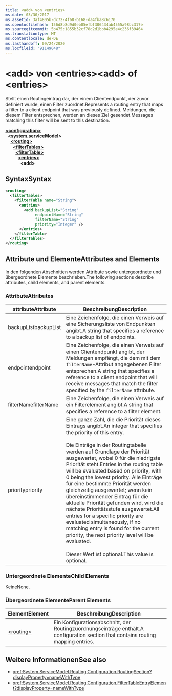 ```yaml
---
title: <add> von <entries>
ms.date: 03/30/2017
ms.assetid: 3af4805b-dc72-4f68-b168-da4fba8c6170
ms.openlocfilehash: 156d8b8d9d0eb05efbf306434ab4555a98bc317e
ms.sourcegitcommit: 5b475c1855b32cf78d2d1bbb4295e4c236f39464
ms.translationtype: MT
ms.contentlocale: de-DE
ms.lasthandoff: 09/24/2020
ms.locfileid: "91149048"
---
```

# <a name="add-of-entries"></a><span data-ttu-id="7eea5-102">\<add> von \<entries></span><span class="sxs-lookup"><span data-stu-id="7eea5-102">\<add> of \<entries></span></span>

<span data-ttu-id="7eea5-103">Stellt einen Routingeintrag dar, der einem Clientendpunkt, der zuvor definiert wurde, einen Filter zuordnet.</span><span class="sxs-lookup"><span data-stu-id="7eea5-103">Represents a routing entry that maps a filter to a client endpoint that was previously defined.</span></span> <span data-ttu-id="7eea5-104">Meldungen, die diesem Filter entsprechen, werden an dieses Ziel gesendet.</span><span class="sxs-lookup"><span data-stu-id="7eea5-104">Messages matching this filter will be sent to this destination.</span></span>  
  
[**\<configuration>**](../configuration-element.md)\
&nbsp;&nbsp;[**\<system.serviceModel>**](system-servicemodel.md)\
&nbsp;&nbsp;&nbsp;&nbsp;[**\<routing>**](routing.md)\
&nbsp;&nbsp;&nbsp;&nbsp;&nbsp;&nbsp;[**\<filterTables>**](filtertables.md)\
&nbsp;&nbsp;&nbsp;&nbsp;&nbsp;&nbsp;&nbsp;&nbsp;[**\<filterTable>**](filtertable.md)\
&nbsp;&nbsp;&nbsp;&nbsp;&nbsp;&nbsp;&nbsp;&nbsp;&nbsp;&nbsp;[**\<entries>**](entries.md)\
&nbsp;&nbsp;&nbsp;&nbsp;&nbsp;&nbsp;&nbsp;&nbsp;&nbsp;&nbsp;&nbsp;&nbsp;**\<add>**  
  
## <a name="syntax"></a><span data-ttu-id="7eea5-105">Syntax</span><span class="sxs-lookup"><span data-stu-id="7eea5-105">Syntax</span></span>  
  
```xml  
<routing>
  <filterTables>
    <filterTable name="String">
      <entries>
        <add backupList="String"
             endpointName="String"
             filterName="String"
             priority="Integer" />
      </entries>
    </filterTable>
  </filterTables>
</routing>
```  
  
## <a name="attributes-and-elements"></a><span data-ttu-id="7eea5-106">Attribute und Elemente</span><span class="sxs-lookup"><span data-stu-id="7eea5-106">Attributes and Elements</span></span>  

 <span data-ttu-id="7eea5-107">In den folgenden Abschnitten werden Attribute sowie untergeordnete und übergeordnete Elemente beschrieben.</span><span class="sxs-lookup"><span data-stu-id="7eea5-107">The following sections describe attributes, child elements, and parent elements.</span></span>  
  
### <a name="attributes"></a><span data-ttu-id="7eea5-108">Attribute</span><span class="sxs-lookup"><span data-stu-id="7eea5-108">Attributes</span></span>  
  
|<span data-ttu-id="7eea5-109">attribute</span><span class="sxs-lookup"><span data-stu-id="7eea5-109">Attribute</span></span>|<span data-ttu-id="7eea5-110">Beschreibung</span><span class="sxs-lookup"><span data-stu-id="7eea5-110">Description</span></span>|  
|---------------|-----------------|  
|<span data-ttu-id="7eea5-111">backupList</span><span class="sxs-lookup"><span data-stu-id="7eea5-111">backupList</span></span>|<span data-ttu-id="7eea5-112">Eine Zeichenfolge, die einen Verweis auf eine Sicherungsliste von Endpunkten angibt.</span><span class="sxs-lookup"><span data-stu-id="7eea5-112">A string that specifies a reference to a backup list of endpoints.</span></span>|  
|<span data-ttu-id="7eea5-113">endpoint</span><span class="sxs-lookup"><span data-stu-id="7eea5-113">endpoint</span></span>|<span data-ttu-id="7eea5-114">Eine Zeichenfolge, die einen Verweis auf einen Clientendpunkt angibt, der Meldungen empfängt, die dem mit dem `filterName`-Attribut angegebenen Filter entsprechen.</span><span class="sxs-lookup"><span data-stu-id="7eea5-114">A string that specifies a reference to a client endpoint that will receive messages that match the filter specified by the `filterName` attribute.</span></span>|  
|<span data-ttu-id="7eea5-115">filterName</span><span class="sxs-lookup"><span data-stu-id="7eea5-115">filterName</span></span>|<span data-ttu-id="7eea5-116">Eine Zeichenfolge, die einen Verweis auf ein Filterelement angibt.</span><span class="sxs-lookup"><span data-stu-id="7eea5-116">A string that specifies a reference to a filter element.</span></span>|  
|<span data-ttu-id="7eea5-117">priority</span><span class="sxs-lookup"><span data-stu-id="7eea5-117">priority</span></span>|<span data-ttu-id="7eea5-118">Eine ganze Zahl, die die Priorität dieses Eintrags angibt.</span><span class="sxs-lookup"><span data-stu-id="7eea5-118">An integer that specifies the priority of this entry.</span></span><br /><br /> <span data-ttu-id="7eea5-119">Die Einträge in der Routingtabelle werden auf Grundlage der Priorität ausgewertet, wobei 0 für die niedrigste Priorität steht.</span><span class="sxs-lookup"><span data-stu-id="7eea5-119">Entries in the routing table will be evaluated based on priority, with 0 being the lowest priority.</span></span> <span data-ttu-id="7eea5-120">Alle Einträge für eine bestimmte Priorität werden gleichzeitig ausgewertet; wenn kein übereinstimmender Eintrag für die aktuelle Priorität gefunden wird, wird die nächste Prioritätsstufe ausgewertet.</span><span class="sxs-lookup"><span data-stu-id="7eea5-120">All entries for a specific priority are evaluated simultaneously, if no matching entry is found for the current priority, the next priority level will be evaluated.</span></span><br /><br /> <span data-ttu-id="7eea5-121">Dieser Wert ist optional.</span><span class="sxs-lookup"><span data-stu-id="7eea5-121">This value is optional.</span></span>|  
  
### <a name="child-elements"></a><span data-ttu-id="7eea5-122">Untergeordnete Elemente</span><span class="sxs-lookup"><span data-stu-id="7eea5-122">Child Elements</span></span>  

 <span data-ttu-id="7eea5-123">Keine</span><span class="sxs-lookup"><span data-stu-id="7eea5-123">None.</span></span>  
  
### <a name="parent-elements"></a><span data-ttu-id="7eea5-124">Übergeordnete Elemente</span><span class="sxs-lookup"><span data-stu-id="7eea5-124">Parent Elements</span></span>  
  
|<span data-ttu-id="7eea5-125">Element</span><span class="sxs-lookup"><span data-stu-id="7eea5-125">Element</span></span>|<span data-ttu-id="7eea5-126">Beschreibung</span><span class="sxs-lookup"><span data-stu-id="7eea5-126">Description</span></span>|  
|-------------|-----------------|  
|[\<routing>](routing.md)|<span data-ttu-id="7eea5-127">Ein Konfigurationsabschnitt, der Routingzuordnungseinträge enthält.</span><span class="sxs-lookup"><span data-stu-id="7eea5-127">A configuration section that contains routing mapping entries.</span></span>|  
  
## <a name="see-also"></a><span data-ttu-id="7eea5-128">Weitere Informationen</span><span class="sxs-lookup"><span data-stu-id="7eea5-128">See also</span></span>

- <xref:System.ServiceModel.Routing.Configuration.RoutingSection?displayProperty=nameWithType>
- <xref:System.ServiceModel.Routing.Configuration.FilterTableEntryElement?displayProperty=nameWithType>

